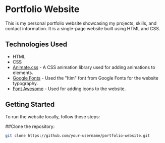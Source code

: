 # Portfolio Website

This is my personal portfolio website showcasing my projects, skills, and contact information. It is a single-page website built using HTML and CSS.

## Technologies Used

- HTML
- CSS
- [Animate.css](https://animate.style/) - A CSS animation library used for adding animations to elements.
- [Google Fonts](https://fonts.google.com/) - Used the "Itim" font from Google Fonts for the website typography.
- [Font Awesome](https://fontawesome.com/) - Used for adding icons to the website.

## Getting Started

To run the website locally, follow these steps:

##Clone the repository:

   ```bash
   git clone https://github.com/your-username/portfolio-website.git
